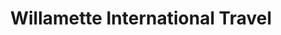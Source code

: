 ---
title: "Willamette International Travel"
url: /portland/willamette-international-travel/
shop: travel agency
---
